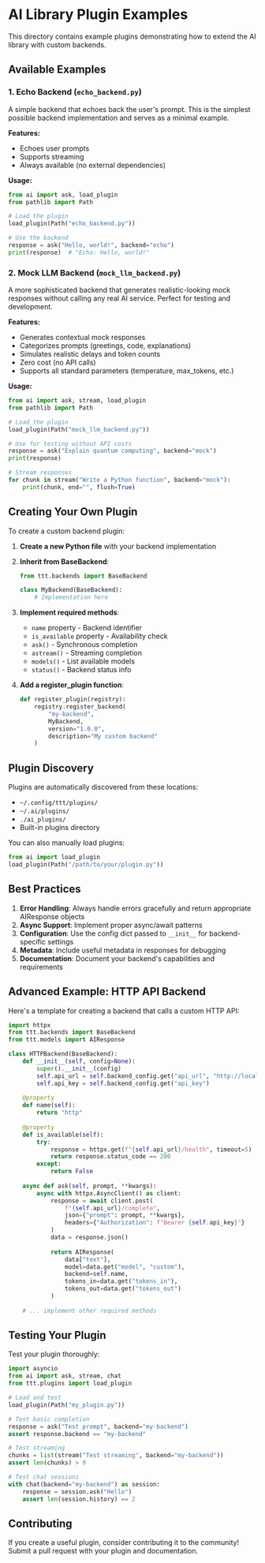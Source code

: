 # AI Library Plugin Examples

This directory contains example plugins demonstrating how to extend the AI library with custom backends.

## Available Examples

### 1. Echo Backend (`echo_backend.py`)

A simple backend that echoes back the user's prompt. This is the simplest possible backend implementation and serves as a minimal example.

**Features:**
- Echoes user prompts
- Supports streaming
- Always available (no external dependencies)

**Usage:**
```python
from ai import ask, load_plugin
from pathlib import Path

# Load the plugin
load_plugin(Path("echo_backend.py"))

# Use the backend
response = ask("Hello, world!", backend="echo")
print(response)  # "Echo: Hello, world!"
```

### 2. Mock LLM Backend (`mock_llm_backend.py`)

A more sophisticated backend that generates realistic-looking mock responses without calling any real AI service. Perfect for testing and development.

**Features:**
- Generates contextual mock responses
- Categorizes prompts (greetings, code, explanations)
- Simulates realistic delays and token counts
- Zero cost (no API calls)
- Supports all standard parameters (temperature, max_tokens, etc.)

**Usage:**
```python
from ai import ask, stream, load_plugin
from pathlib import Path

# Load the plugin
load_plugin(Path("mock_llm_backend.py"))

# Use for testing without API costs
response = ask("Explain quantum computing", backend="mock")
print(response)

# Stream responses
for chunk in stream("Write a Python function", backend="mock"):
    print(chunk, end="", flush=True)
```

## Creating Your Own Plugin

To create a custom backend plugin:

1. **Create a new Python file** with your backend implementation
2. **Inherit from BaseBackend**:
   ```python
   from ttt.backends import BaseBackend
   
   class MyBackend(BaseBackend):
       # Implementation here
   ```

3. **Implement required methods**:
   - `name` property - Backend identifier
   - `is_available` property - Availability check
   - `ask()` - Synchronous completion
   - `astream()` - Streaming completion
   - `models()` - List available models
   - `status()` - Backend status info

4. **Add a register_plugin function**:
   ```python
   def register_plugin(registry):
       registry.register_backend(
           "my-backend",
           MyBackend,
           version="1.0.0",
           description="My custom backend"
       )
   ```

## Plugin Discovery

Plugins are automatically discovered from these locations:
- `~/.config/ttt/plugins/`
- `~/.ai/plugins/`
- `./ai_plugins/`
- Built-in plugins directory

You can also manually load plugins:
```python
from ai import load_plugin
load_plugin(Path("/path/to/your/plugin.py"))
```

## Best Practices

1. **Error Handling**: Always handle errors gracefully and return appropriate AIResponse objects
2. **Async Support**: Implement proper async/await patterns
3. **Configuration**: Use the config dict passed to `__init__` for backend-specific settings
4. **Metadata**: Include useful metadata in responses for debugging
5. **Documentation**: Document your backend's capabilities and requirements

## Advanced Example: HTTP API Backend

Here's a template for creating a backend that calls a custom HTTP API:

```python
import httpx
from ttt.backends import BaseBackend
from ttt.models import AIResponse

class HTTPBackend(BaseBackend):
    def __init__(self, config=None):
        super().__init__(config)
        self.api_url = self.backend_config.get("api_url", "http://localhost:8000")
        self.api_key = self.backend_config.get("api_key")
    
    @property
    def name(self):
        return "http"
    
    @property
    def is_available(self):
        try:
            response = httpx.get(f"{self.api_url}/health", timeout=5)
            return response.status_code == 200
        except:
            return False
    
    async def ask(self, prompt, **kwargs):
        async with httpx.AsyncClient() as client:
            response = await client.post(
                f"{self.api_url}/complete",
                json={"prompt": prompt, **kwargs},
                headers={"Authorization": f"Bearer {self.api_key}"}
            )
            data = response.json()
            
            return AIResponse(
                data["text"],
                model=data.get("model", "custom"),
                backend=self.name,
                tokens_in=data.get("tokens_in"),
                tokens_out=data.get("tokens_out")
            )
    
    # ... implement other required methods
```

## Testing Your Plugin

Test your plugin thoroughly:

```python
import asyncio
from ai import ask, stream, chat
from ttt.plugins import load_plugin

# Load and test
load_plugin(Path("my_plugin.py"))

# Test basic completion
response = ask("Test prompt", backend="my-backend")
assert response.backend == "my-backend"

# Test streaming
chunks = list(stream("Test streaming", backend="my-backend"))
assert len(chunks) > 0

# Test chat sessions
with chat(backend="my-backend") as session:
    response = session.ask("Hello")
    assert len(session.history) == 2
```

## Contributing

If you create a useful plugin, consider contributing it to the community! Submit a pull request with your plugin and documentation.